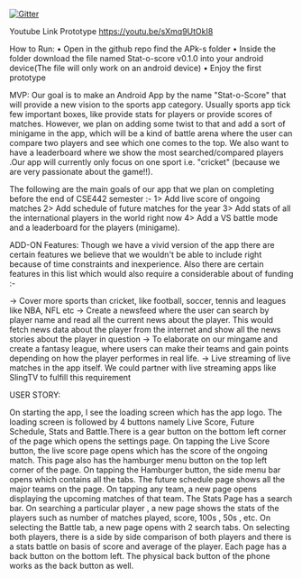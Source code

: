 

[![Gitter](https://badges.gitter.im/Join%20Chat.svg)](https://gitter.im/Stat-O-Score/Stat-O-Score_public?utm_source=badge&utm_medium=badge&utm_campaign=pr-badge&utm_content=badge)

Youtube Link Prototype
https://youtu.be/sXmq9UtOkI8

How to Run:
•	Open in the github repo find the APk-s folder
•	Inside the folder download the file named Stat-o-score v0.1.0 into your android device(The file will only work on an android device)
•	Enjoy the first prototype

MVP:
Our goal is to make an Android App by the name "Stat-o-Score" that will provide a new vision to the sports app category. Usually sports app tick few important boxes, like provide stats for players or provide scores of matches. However, we plan on adding some twist to that and add a sort of minigame in the app, which will be a kind of battle arena where the user can compare two players and see which one comes to the top. We also want to have a leaderboard where we show the most searched/compared players .Our app will currently only focus on one sport i.e. "cricket" (because we are very passionate about the game!!).  

The following are the main goals of our app that we plan on completing before the end of CSE442 semester :-
1> Add live score of ongoing matches
2> Add schedule of future matches for the year
3> Add stats of all the international players in the world right now
4> Add a VS battle mode and a leaderboard for the players (minigame).

ADD-ON Features:
Though we have a vivid version of the app there are certain features we believe that we wouldn't be able to include right because of time constraints and inexperience. Also there are certain features in this list which would also require a considerable about of funding :-

-> Cover more sports than cricket, like football, soccer, tennis and leagues like NBA, NFL etc
-> Create a newsfeed where the user can search by player name and read all the current news about the player. This would fetch news data about the player from the internet and show all the news stories about the player in question
-> To elaborate on our mingame and create a fantasy league, where users can make their teams and gain points depending on how the player performes in real life.
-> Live streaming of live matches in the app itself. We could partner with live streaming apps like SlingTV to fulfill this requirement  


USER STORY:

On starting the app, I see the loading screen which has the app logo. The loading screen is followed by 4 buttons namely Live Score, Future Schedule, Stats and Battle.There is a gear button on the bottom left corner of the page which opens the settings page. On tapping the Live Score button, the live score page opens which has the score of the ongoing match. This page also has the hamburger menu button on the top left corner of the page. On tapping the Hamburger button, the side menu bar opens which contains all the tabs. The future schedule page shows all the major teams on the page. On tapping any team, a new page opens displaying the upcoming matches of that team. The Stats Page has a search bar. On searching a particular player , a new page shows the stats of the players such as number of matches played, score, 100s , 50s , etc. On selecting the Battle tab, a new page opens with 2 search tabs. On selecting both players, there is a side by side comparison of both players and there is a stats battle on basis of score and average of the player. Each page has a back button on the bottom left. The physical back button of the phone works as the back button as well.
